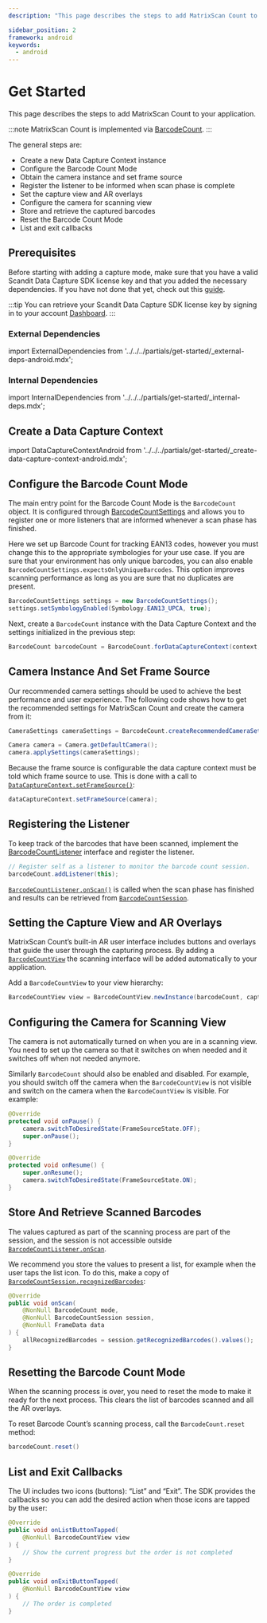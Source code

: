 ```yaml
---
description: "This page describes the steps to add MatrixScan Count to your application.                                                                                        "

sidebar_position: 2
framework: android
keywords:
  - android
---
```


# Get Started

This page describes the steps to add MatrixScan Count to your application.

:::note
MatrixScan Count is implemented via [BarcodeCount](https://docs.scandit.com/data-capture-sdk/android/barcode-capture/api/barcode-count.html#class-scandit.datacapture.barcode.count.BarcodeCount).
:::

The general steps are:

- Create a new Data Capture Context instance
- Configure the Barcode Count Mode
- Obtain the camera instance and set frame source
- Register the listener to be informed when scan phase is complete
- Set the capture view and AR overlays
- Configure the camera for scanning view
- Store and retrieve the captured barcodes
- Reset the Barcode Count Mode
- List and exit callbacks

## Prerequisites

Before starting with adding a capture mode, make sure that you have a valid Scandit Data Capture SDK license key and that you added the necessary dependencies. If you have not done that yet, check out this [guide](/sdks/android/add-sdk).

:::tip
You can retrieve your Scandit Data Capture SDK license key by signing in to your account [Dashboard](https://ssl.scandit.com/dashboard/sign-in).
:::

### External Dependencies

import ExternalDependencies from '../../../partials/get-started/_external-deps-android.mdx';

<ExternalDependencies/>

### Internal Dependencies

import InternalDependencies from '../../../partials/get-started/_internal-deps.mdx';

<InternalDependencies/>

## Create a Data Capture Context

import DataCaptureContextAndroid from '../../../partials/get-started/_create-data-capture-context-android.mdx';

<DataCaptureContextAndroid/>

## Configure the Barcode Count Mode

The main entry point for the Barcode Count Mode is the `BarcodeCount` object. It is configured through [BarcodeCountSettings](https://docs.scandit.com/data-capture-sdk/android/barcode-capture/api/barcode-count-settings.html) and allows you to register one or more listeners that are informed whenever a scan phase has finished.

Here we set up Barcode Count for tracking EAN13 codes, however you must change this to the appropriate symbologies for your use case. If you are sure that your environment has only unique barcodes, you can also enable `BarcodeCountSettings.expectsOnlyUniqueBarcodes`. This option improves scanning performance as long as you are sure that no duplicates are present.

```java
BarcodeCountSettings settings = new BarcodeCountSettings();
settings.setSymbologyEnabled(Symbology.EAN13_UPCA, true);
```

Next, create a `BarcodeCount` instance with the Data Capture Context and the settings initialized in the previous step:

```java
BarcodeCount barcodeCount = BarcodeCount.forDataCaptureContext(context, settings);
```

## Camera Instance And Set Frame Source

Our recommended camera settings should be used to achieve the best performance and user experience. The following code shows how to get the recommended settings for MatrixScan Count and create the camera from it:

```java
CameraSettings cameraSettings = BarcodeCount.createRecommendedCameraSettings();

Camera camera = Camera.getDefaultCamera();
camera.applySettings(cameraSettings);
```

Because the frame source is configurable the data capture context must be told which frame source to use. This is done with a call to [`DataCaptureContext.setFrameSource()`](https://docs.scandit.com/data-capture-sdk/android/core/api/data-capture-context.html#method-scandit.datacapture.core.DataCaptureContext.SetFrameSourceAsync):

```java
dataCaptureContext.setFrameSource(camera);
```

## Registering the Listener

To keep track of the barcodes that have been scanned, implement the [BarcodeCountListener](https://docs.scandit.com/data-capture-sdk/android/barcode-capture/api/barcode-count-listener.html#interface-scandit.datacapture.barcode.count.IBarcodeCountListener) interface and register the listener.

```java
// Register self as a listener to monitor the barcode count session.
barcodeCount.addListener(this);
```

[`BarcodeCountListener.onScan()`](https://docs.scandit.com/data-capture-sdk/android/barcode-capture/api/barcode-count-listener.html#method-scandit.datacapture.barcode.count.IBarcodeCountListener.OnScan) is called when the scan phase has finished and results can be retrieved from [`BarcodeCountSession`](https://docs.scandit.com/data-capture-sdk/android/barcode-capture/api/barcode-count-session.html#class-scandit.datacapture.barcode.count.BarcodeCountSession).

## Setting the Capture View and AR Overlays

MatrixScan Count’s built-in AR user interface includes buttons and overlays that guide the user through the capturing process. By adding a [`BarcodeCountView`](https://docs.scandit.com/data-capture-sdk/android/barcode-capture/api/ui/barcode-count-view.html#class-scandit.datacapture.barcode.count.ui.BarcodeCountView) the scanning interface will be added automatically to your application.

Add a `BarcodeCountView` to your view hierarchy:

```java
BarcodeCountView view = BarcodeCountView.newInstance(barcodeCount, captureView);
```

## Configuring the Camera for Scanning View

The camera is not automatically turned on when you are in a scanning view. You need to set up the camera so that it switches on when needed and it switches off when not needed anymore.

Similarly `BarcodeCount` should also be enabled and disabled. For example, you should switch off the camera when the `BarcodeCountView` is not visible and switch on the camera when the `BarcodeCountView` is visible. For example:

```java
@Override
protected void onPause() {
    camera.switchToDesiredState(FrameSourceState.OFF);
    super.onPause();
}

@Override
protected void onResume() {
    super.onResume();
    camera.switchToDesiredState(FrameSourceState.ON);
}
```

## Store And Retrieve Scanned Barcodes

The values captured as part of the scanning process are part of the session, and the session is not accessible outside [`BarcodeCountListener.onScan`](https://docs.scandit.com/data-capture-sdk/android/barcode-capture/api/barcode-count-listener.html#method-scandit.datacapture.barcode.count.IBarcodeCountListener.OnScan).

We recommend you store the values to present a list, for example when the user taps the list icon. To do this, make a copy of [`BarcodeCountSession.recognizedBarcodes`](https://docs.scandit.com/data-capture-sdk/android/barcode-capture/api/barcode-count-session.html#property-scandit.datacapture.barcode.count.BarcodeCountSession.RecognizedBarcodes):

```java
@Override
public void onScan(
    @NonNull BarcodeCount mode,
    @NonNull BarcodeCountSession session,
    @NonNull FrameData data
) {
    allRecognizedBarcodes = session.getRecognizedBarcodes().values();
}
```

## Resetting the Barcode Count Mode

When the scanning process is over, you need to reset the mode to make it ready for the next process. This clears the list of barcodes scanned and all the AR overlays.

To reset Barcode Count’s scanning process, call the `BarcodeCount.reset` method:

```java
barcodeCount.reset()
```

## List and Exit Callbacks

The UI includes two icons (buttons): “List” and “Exit”. The SDK provides the callbacks so you can add the desired action when those icons are tapped by the user:

```java
@Override
public void onListButtonTapped(
    @NonNull BarcodeCountView view
) {
    // Show the current progress but the order is not completed
}

@Override
public void onExitButtonTapped(
    @NonNull BarcodeCountView view
) {
    // The order is completed
}
```
